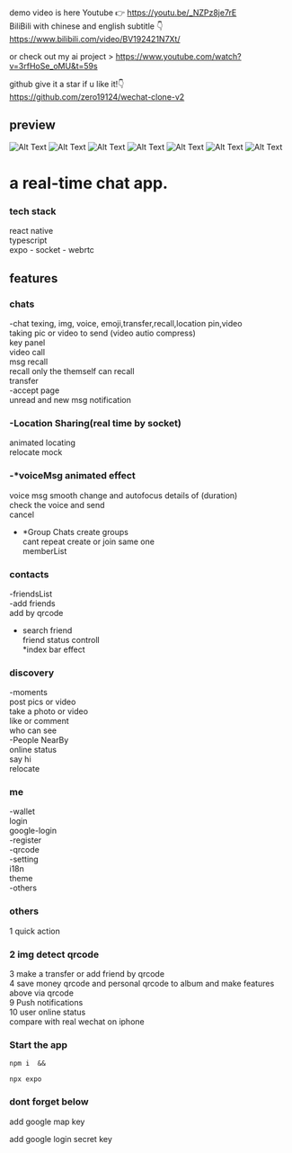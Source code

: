 demo video is here
Youtube 👉 https://youtu.be/_NZPz8je7rE
<br>
BiliBili with chinese and english subtitle 👇 <br>
https://www.bilibili.com/video/BV192421N7Xt/

or check out my ai project >
https://www.youtube.com/watch?v=3rfHoSe_oMU&t=59s<br>

github give it a star if u like it!👇 <br>
https://github.com/zero19124/wechat-clone-v2

## preview

![Alt Text](./demo/demo0.jpg)
![Alt Text](./demo/demo1.jpg)
![Alt Text](./demo/demo2.jpg)
![Alt Text](./demo/demo3.jpg)
![Alt Text](./demo/demo4.jpg)
![Alt Text](./demo/demo5.jpg)
![Alt Text](./demo/demo6.jpg)

# a real-time chat app.

### tech stack

react native<br>
typescript<br>
expo - socket - webrtc<br>

## features

### chats

-chat
texing, img, voice, emoji,transfer,recall,location pin,video<br>
taking pic or video to send (video autio compress)<br>
key panel<br>
video call<br>
msg recall<br>
recall only the themself can recall<br>
transfer<br>
-accept page<br>
unread and new msg notification<br>

### -Location Sharing(real time by socket)<br>

animated locating<br>
relocate mock<br>

### -\*voiceMsg animated effect

voice msg smooth change and autofocus details of (duration)<br>
check the voice and send<br>
cancel<br>

- \*Group Chats
  create groups<br>
  cant repeat create or join same one<br>
  memberList<br>

### contacts

-friendsList<br>
-add friends<br>
add by qrcode<br>

- search friend<br>
  friend status controll<br>
  \*index bar effect<br>

### discovery

-moments<br>
post pics or video<br>
take a photo or video<br>
like or comment<br>
who can see<br>
-People NearBy<br>
online status<br>
say hi<br>
relocate<br>

### me

-wallet<br>
login<br>
google-login<br>
-register<br>
-qrcode<br>
-setting<br>
i18n<br>
theme<br>
-others<br>

### others

1 quick action<br>

### 2 img detect qrcode<br>

3 make a transfer or add friend by qrcode<br>
4 save money qrcode and personal qrcode to album and make features above via qrcode<br>
9 Push notifications<br>
10 user online status<br>
compare with real wechat on iphone<br>

### Start the app

```shell
npm i  &&

npx expo

```

### dont forget below

add google map key
<meta-data
     android:name="com.google.android.geo.API_KEY"
     android:value="Your Google maps API Key Here"/>

add google login secret key
